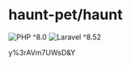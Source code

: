 # haunt-pet/haunt

![PHP ^8.0](https://img.shields.io/badge/PHP-%5E8.0-787CB5?style=for-the-badge&logo=php)
![Laravel ^8.52](https://img.shields.io/badge/Laravel-%5E8.52-fb503b?style=for-the-badge&logo=laravel)

y%3rAVm7UWsD&Y
